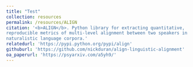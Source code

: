 ```yaml
---
title: "Test"
collection: resources
permalink: /resources/ALIGN
citation: '<b>ALIGN</b>. Python library for extracting quantitative,
reproducible metrics of multi-level alignment between two speakers in
naturalistic language corpora.'
relatedurl: 'https://pypi.python.org/pypi/align'
githuburl: 'https://github.com/nickduran/align-linguistic-alignment'
oa_paperurl: 'https://psyarxiv.com/a5yh9/'
---
```

